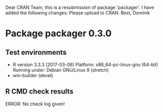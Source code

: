 Dear CRAN Team,
this is a resubmission of package 'packager'. I have added the following changes:
Please upload to CRAN.
Best, Dominik

# Package packager 0.3.0
## Test  environments 
- R version 3.3.3 (2017-03-06)
  Platform: x86_64-pc-linux-gnu (64-bit)
  Running under: Debian GNU/Linux 9 (stretch)
- win-builder (devel)

## R CMD check results
ERROR: No check log given!
